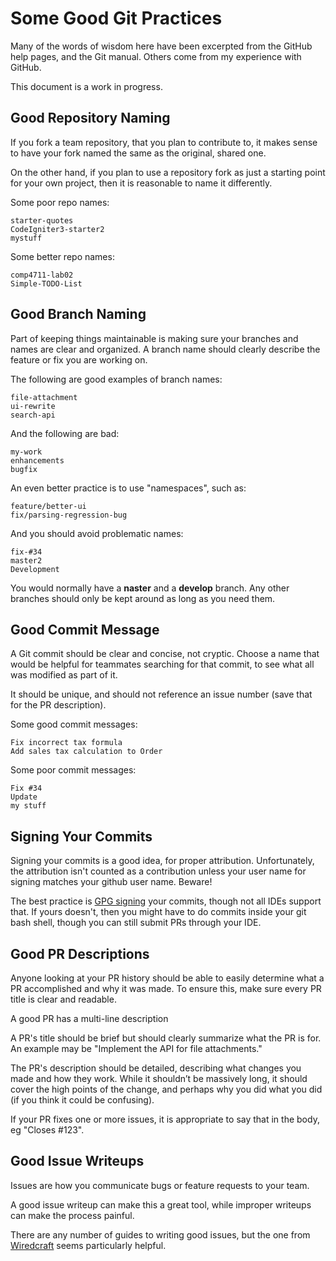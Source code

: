 # Some Good Git Practices

Many of the words of wisdom here have been excerpted from the GitHub help pages,
and the Git manual. Others come from my experience with GitHub.

This document is a work in progress.

## Good Repository Naming

If you fork a team repository, that you plan to contribute to, it makes sense
to have your fork named the same as the original, shared one.

On the other hand, if you plan to use a repository fork as just a starting point
for your own project, then it is reasonable to name it differently.

Some poor repo names:

    starter-quotes
    CodeIgniter3-starter2
    mystuff

Some better repo names:

    comp4711-lab02
    Simple-TODO-List
    

## Good Branch Naming

Part of keeping things maintainable is making sure your branches and names are clear and organized. 
A branch name should clearly describe the feature or fix you are working on.

The following are good examples of branch names:

    file-attachment
    ui-rewrite
    search-api

And the following are bad:

    my-work
    enhancements
    bugfix

An even better practice is to use "namespaces", such as:

    feature/better-ui
    fix/parsing-regression-bug

And you should avoid problematic names:

    fix-#34
    master2
    Development

You would normally have a **naster** and a **develop** branch. Any other branches
should only be kept around as long as you need them.

## Good Commit Message

A Git commit should be clear and concise, not cryptic. 
Choose a name that would be helpful for teammates searching for that
commit, to see what all was modified as part of it.

It should be unique, and should not reference an issue number (save that for the PR description).

Some good commit messages:

    Fix incorrect tax formula
    Add sales tax calculation to Order

Some poor commit messages:

    Fix #34
    Update
    my stuff

## Signing Your Commits

Signing your commits is a good idea, for proper attribution. Unfortunately,
the attribution isn't counted as a contribution unless your user name
for signing matches your github user name. Beware!

The best practice is [GPG signing](https://bcit-ci.github.io/CodeIgniter4/contributing/signing.html) your commits,
though not all IDEs support that. If yours doesn't, then
you might have to do commits inside your git bash shell, though
you can still submit PRs through your IDE.

## Good PR Descriptions

Anyone looking at your PR history should be able to easily determine what a PR accomplished and why it was made. 
To ensure this, make sure every PR title is clear and readable.

A good PR has a multi-line description

A PR's title should be brief but should clearly summarize what the PR is for. An example may be "Implement the API for file attachments."

The PR's description should be detailed, describing what changes you made and how they work. 
While it shouldn’t be massively long, it should cover the high points of the change, 
and perhaps why you did what you did (if you think it could be confusing).

If your PR fixes one or more issues, it is appropriate to say that in the body, eg "Closes #123".

## Good Issue Writeups

Issues are how you communicate bugs or feature requests to your team.

A good issue writeup can make this a great tool, while improper writeups
can make the process painful.

There are any number of guides to writing good issues, but the one from 
[Wiredcraft](https://wiredcraft.com/blog/how-we-write-our-github-issues/)
seems particularly helpful.
